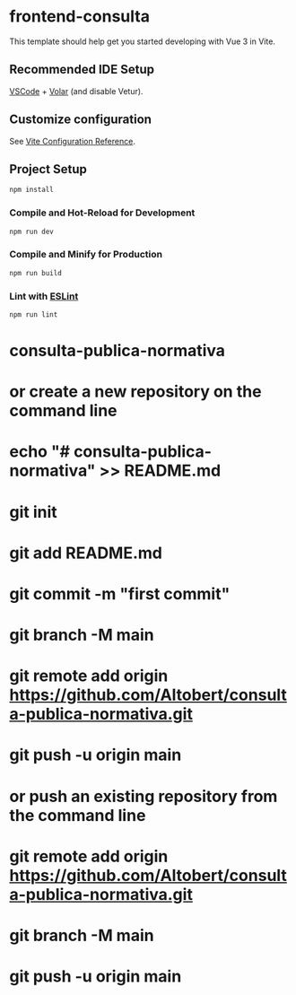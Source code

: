 # frontend-consulta

This template should help get you started developing with Vue 3 in Vite.

## Recommended IDE Setup

[VSCode](https://code.visualstudio.com/) + [Volar](https://marketplace.visualstudio.com/items?itemName=Vue.volar) (and disable Vetur).

## Customize configuration

See [Vite Configuration Reference](https://vite.dev/config/).

## Project Setup

```sh
npm install
```

### Compile and Hot-Reload for Development

```sh
npm run dev
```

### Compile and Minify for Production

```sh
npm run build
```

### Lint with [ESLint](https://eslint.org/)

```sh
npm run lint
```
# consulta-publica-normativa

# or create a new repository on the command line
# echo "# consulta-publica-normativa" >> README.md
# git init
# git add README.md
# git commit -m "first commit"
# git branch -M main
# git remote add origin https://github.com/Altobert/consulta-publica-normativa.git
# git push -u origin main

# or push an existing repository from the command line
# git remote add origin https://github.com/Altobert/consulta-publica-normativa.git
# git branch -M main
# git push -u origin main
